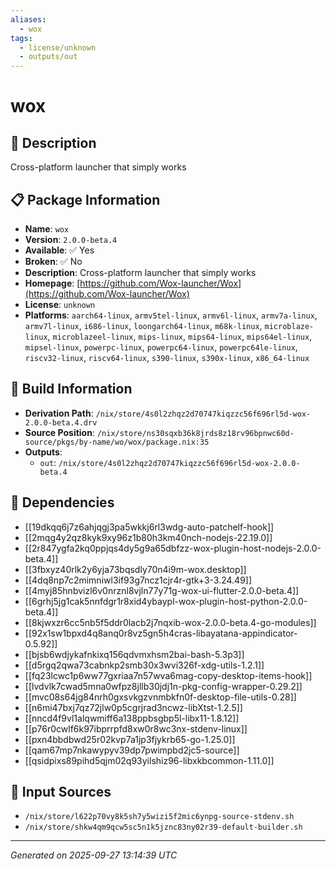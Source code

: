 ```yaml
---
aliases:
  - wox
tags:
  - license/unknown
  - outputs/out
---
```


# wox

## 📝 Description

Cross-platform launcher that simply works

## 📋 Package Information

- **Name**: `wox`
- **Version**: `2.0.0-beta.4`
- **Available**: ✅ Yes
- **Broken**: ✅ No
- **Description**: Cross-platform launcher that simply works
- **Homepage**: [https://github.com/Wox-launcher/Wox](https://github.com/Wox-launcher/Wox)
- **License**: `unknown`
- **Platforms**: `aarch64-linux`, `armv5tel-linux`, `armv6l-linux`, `armv7a-linux`, `armv7l-linux`, `i686-linux`, `loongarch64-linux`, `m68k-linux`, `microblaze-linux`, `microblazeel-linux`, `mips-linux`, `mips64-linux`, `mips64el-linux`, `mipsel-linux`, `powerpc-linux`, `powerpc64-linux`, `powerpc64le-linux`, `riscv32-linux`, `riscv64-linux`, `s390-linux`, `s390x-linux`, `x86_64-linux`

## 🔧 Build Information

- **Derivation Path**: `/nix/store/4s0l2zhqz2d70747kiqzzc56f696rl5d-wox-2.0.0-beta.4.drv`
- **Source Position**: `/nix/store/ns30sqxb36k8jrds8z18rv96bpnwc60d-source/pkgs/by-name/wo/wox/package.nix:35`
- **Outputs**:
  - `out`:  `/nix/store/4s0l2zhqz2d70747kiqzzc56f696rl5d-wox-2.0.0-beta.4`

## 🔗 Dependencies

- [[19dkqq6j7z6ahjqgj3pa5wkkj6rl3wdg-auto-patchelf-hook]]
- [[2mqg4y2qz8kyk9xy96z1b80h3km40nch-nodejs-22.19.0]]
- [[2r847ygfa2kq0ppjqs4dy5g9a65dbfzz-wox-plugin-host-nodejs-2.0.0-beta.4]]
- [[3fbxyz40rlk2y6yja73bqsdly70n4i9m-wox.desktop]]
- [[4dq8np7c2mimniwl3if93g7ncz1cjr4r-gtk+3-3.24.49]]
- [[4myj85hnbvizl6v0nrznl8vjln77y71g-wox-ui-flutter-2.0.0-beta.4]]
- [[6grhj5jg1cak5nnfdgr1r8xid4ybaypl-wox-plugin-host-python-2.0.0-beta.4]]
- [[8kjwxzr6cc5nb5f5ddr0lacb2j7nqxib-wox-2.0.0-beta.4-go-modules]]
- [[92x1sw1bpxd4q8anq0r8vz5gn5h4cras-libayatana-appindicator-0.5.92]]
- [[bjsb6wdjykafnkixq156qdvmxhsm2bai-bash-5.3p3]]
- [[d5rgq2qwa73cabnkp2smb30x3wvi326f-xdg-utils-1.2.1]]
- [[fq23lcwc1p6ww77gxriaa7n57wva6mag-copy-desktop-items-hook]]
- [[lvdvlk7cwad5mna0wfpz8jllb30jdj1n-pkg-config-wrapper-0.29.2]]
- [[mvc08s64jg84nrh0gxsvkgzvnmbkfn0f-desktop-file-utils-0.28]]
- [[n6mi47bxj7qz72jlw0p5cgrjrad3ncwz-libXtst-1.2.5]]
- [[nncd4f9vl1alqwmiff6a138ppbsgbp5l-libx11-1.8.12]]
- [[p76r0cwlf6k97ibprrpfd8xw0r8wc3nx-stdenv-linux]]
- [[pxn4bbdbwd25r02kvp7a1jp3fjykrb65-go-1.25.0]]
- [[qam67mp7nkawypyv39dp7pwimpbd2jc5-source]]
- [[qsidpixs89pihd5qjm02q93yilshiz96-libxkbcommon-1.11.0]]

## 📁 Input Sources

- `/nix/store/l622p70vy8k5sh7y5wizi5f2mic6ynpg-source-stdenv.sh`
- `/nix/store/shkw4qm9qcw5sc5n1k5jznc83ny02r39-default-builder.sh`

---
*Generated on 2025-09-27 13:14:39 UTC*
